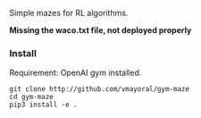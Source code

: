 Simple mazes for RL algorithms.

**Missing the waco.txt file, not deployed properly**

### Install

Requirement: OpenAI gym installed.

```
git clone http://github.com/vmayoral/gym-maze
cd gym-maze
pip3 install -e .
```
